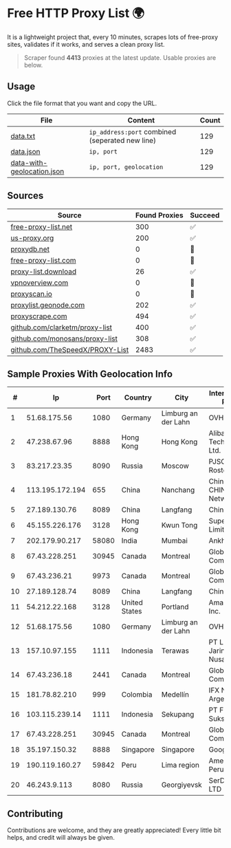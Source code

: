 
# Free HTTP Proxy List 🌍

It is a lightweight project that, every 10 minutes, scrapes lots of free-proxy sites, validates if it works, and serves a clean proxy list.


> Scraper found **4413** proxies at the latest update. Usable proxies are below.

## Usage

Click the file format that you want and copy the URL.


|File|Content|Count|
|----|-------|-----|
|[data.txt](https://raw.githubusercontent.com/themiralay/Proxy-List-World/master/data.txt)|`ip_address:port` combined (seperated new line)|129|
|[data.json](https://raw.githubusercontent.com/themiralay/Proxy-List-World/master/data.json)|`ip, port`|129|
|[data-with-geolocation.json](https://raw.githubusercontent.com/themiralay/Proxy-List-World/master/data-with-geolocation.json)|`ip, port, geolocation`|129|

## Sources

|Source|Found Proxies|Succeed|
|------|-------------|-------|
|[free-proxy-list.net](https://free-proxy-list.net)|300|✅|
|[us-proxy.org](https://www.us-proxy.org)|200|✅|
|[proxydb.net](http://proxydb.net)|0|🚫|
|[free-proxy-list.com](https://free-proxy-list.com/?page=&port=&type%5B%5D=http&type%5B%5D=https&up_time=0&search=Search)|0|🚫|
|[proxy-list.download](https://www.proxy-list.download/HTTP)|26|✅|
|[vpnoverview.com](https://vpnoverview.com/privacy/anonymous-browsing/free-proxy-servers)|0|🚫|
|[proxyscan.io](https://www.proxyscan.io)|0|🚫|
|[proxylist.geonode.com](https://proxylist.geonode.com/api/proxy-list?limit=300&page=1&sort_by=lastChecked&sort_type=desc&protocols=http,https)|202|✅|
|[proxyscrape.com](https://api.proxyscrape.com/v2/?request=displayproxies&protocol=http&timeout=10000&country=all&ssl=all&anonymity=all)|494|✅|
|[github.com/clarketm/proxy-list](https://raw.githubusercontent.com/clarketm/proxy-list/master/proxy-list-raw.txt)|400|✅|
|[github.com/monosans/proxy-list](https://raw.githubusercontent.com/monosans/proxy-list/main/proxies/http.txt)|308|✅|
|[github.com/TheSpeedX/PROXY-List](https://raw.githubusercontent.com/TheSpeedX/PROXY-List/master/http.txt)|2483|✅|


## Sample Proxies With Geolocation Info

|#|Ip|Port|Country|City|Internet Service Provider|
|-|--|----|-------|----|-------------------------|
|1|51.68.175.56|1080|Germany|Limburg an der Lahn|OVH SAS|
|2|47.238.67.96|8888|Hong Kong|Hong Kong|Alibaba (US) Technology Co., Ltd.|
|3|83.217.23.35|8090|Russia|Moscow|PJSC Rostelecom|
|4|113.195.172.194|655|China|Nanchang|China Unicom CHINA169 Network|
|5|27.189.130.76|8089|China|Langfang|Chinanet|
|6|45.155.226.176|3128|Hong Kong|Kwun Tong|Superhub Limited|
|7|202.179.90.217|58080|India|Mumbai|Ankhnet|
|8|67.43.228.251|30945|Canada|Montreal|GloboTech Communications|
|9|67.43.236.21|9973|Canada|Montreal|GloboTech Communications|
|10|27.189.128.74|8089|China|Langfang|Chinanet|
|11|54.212.22.168|3128|United States|Portland|Amazon.com, Inc.|
|12|51.68.175.56|1080|Germany|Limburg an der Lahn|OVH SAS|
|13|157.10.97.155|1111|Indonesia|Terawas|PT Lintas Jaringan Nusantara|
|14|67.43.236.18|2441|Canada|Montreal|GloboTech Communications|
|15|181.78.82.210|999|Colombia|Medellín|IFX Networks Argentina S.R.L|
|16|103.115.239.14|1111|Indonesia|Sekupang|PT Fitrah Marina Sukses|
|17|67.43.228.251|30945|Canada|Montreal|GloboTech Communications|
|18|35.197.150.32|8888|Singapore|Singapore|Google LLC|
|19|190.119.160.27|59842|Peru|Lima region|America Movil Peru S.A.C.|
|20|46.243.9.113|8080|Russia|Georgiyevsk|SerDi TeleCom, LTD|



## Contributing

Contributions are welcome, and they are greatly appreciated! Every
little bit helps, and credit will always be given.

